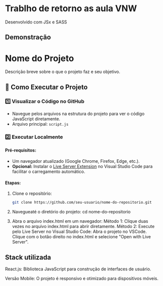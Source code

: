 
# Trablho de retorno as aula VNW 

Desenvolvido com JSx e SASS


## Demonstração

# Nome do Projeto

Descrição breve sobre o que o projeto faz e seu objetivo.

## 🚀 Como Executar o Projeto

### 1️⃣ Visualizar o Código no GitHub
- Navegue pelos arquivos na estrutura do projeto para ver o código JavaScript diretamente.
- Arquivo principal:  `script.js` 

### 2️⃣ Executar Localmente
#### Pré-requisitos:
- Um navegador atualizado (Google Chrome, Firefox, Edge, etc.).
- **Opcional:** Instalar o [Live Server Extension](https://marketplace.visualstudio.com/items?itemName=ritwickdey.LiveServer) no Visual Studio Code para facilitar o carregamento automático.

#### Etapas:
1. Clone o repositório:
   ```bash
   git clone https://github.com/seu-usuario/nome-do-repositorio.git

2. Navegueaté o diretório do projeto:
 cd nome-do-repositorio

3. Abra o arquivo index.html em um navegador:
Método 1: Clique duas vezes no arquivo index.html para abrir diretamente.
Método 2: Execute pelo Live Server no Visual Studio Code:
Abra o projeto no VSCode.
Clique com o botão direito no index.html e selecione "Open with Live Server".


## Stack utilizada

React.js: Biblioteca JavaScript para construção de interfaces de usuário.

Versão Mobile: O projeto é responsivo e otimizado para dispositivos móveis.





